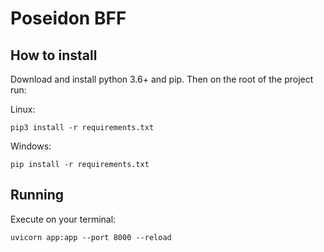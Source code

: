 # Poseidon BFF

## How to install

Download and install python 3.6+ and pip. Then on the root of the project run:

Linux:

```
pip3 install -r requirements.txt
```
Windows:
```
pip install -r requirements.txt
```

## Running

Execute on your terminal:

```
uvicorn app:app --port 8000 --reload
```
